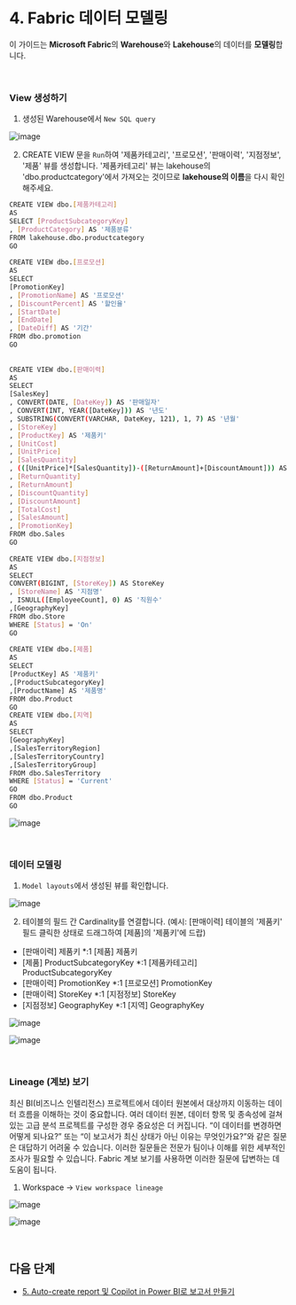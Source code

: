 # 4. Fabric 데이터 모델링

이 가이드는 **Microsoft Fabric**의 **Warehouse**와 **Lakehouse**의 데이터를 **모델링**합니다.  


<br/> 

### View 생성하기

1. 생성된 Warehouse에서 `New SQL query` 

![image](https://github.com/user-attachments/assets/608dc718-58cf-41d7-9686-79f5053a64d3)


2. CREATE VIEW 문을 `Run`하여 '제품카테고리', '프로모션', '판매이력', '지점정보', '제품' 뷰를 생성합니다. '제품카테고리' 뷰는 lakehouse의 'dbo.productcategory'에서 가져오는 것이므로 **lakehouse의 이름**을 다시 확인해주세요.  

```bash
CREATE VIEW dbo.[제품카테고리]
AS
SELECT [ProductSubcategoryKey]
, [ProductCategory] AS '제품분류'
FROM lakehouse.dbo.productcategory
GO
 
CREATE VIEW dbo.[프로모션]
AS
SELECT
[PromotionKey]
, [PromotionName] AS '프로모션'
, [DiscountPercent] AS '할인율'
, [StartDate]
, [EndDate]
, [DateDiff] AS '기간'
FROM dbo.promotion
GO
 
 
CREATE VIEW dbo.[판매이력]
AS
SELECT
[SalesKey]
, CONVERT(DATE, [DateKey]) AS '판매일자'
, CONVERT(INT, YEAR([DateKey])) AS '년도'
, SUBSTRING(CONVERT(VARCHAR, DateKey, 121), 1, 7) AS '년월'
, [StoreKey]
, [ProductKey] AS '제품키'
, [UnitCost]
, [UnitPrice]
, [SalesQuantity]
, (([UnitPrice]*[SalesQuantity])-([ReturnAmount]+[DiscountAmount])) AS 'Net Revenue'
, [ReturnQuantity]
, [ReturnAmount]
, [DiscountQuantity]
, [DiscountAmount]
, [TotalCost]
, [SalesAmount]
, [PromotionKey]
FROM dbo.Sales
GO
 
CREATE VIEW dbo.[지점정보]
AS
SELECT
CONVERT(BIGINT, [StoreKey]) AS StoreKey
, [StoreName] AS '지점명'
, ISNULL([EmployeeCount], 0) AS '직원수'
,[GeographyKey]
FROM dbo.Store
WHERE [Status] = 'On'
GO
 
CREATE VIEW dbo.[제품]
AS
SELECT
[ProductKey] AS '제품키'
,[ProductSubcategoryKey]
,[ProductName] AS '제품명'
FROM dbo.Product
GO
CREATE VIEW dbo.[지역]
AS
SELECT
[GeographyKey]
,[SalesTerritoryRegion]
,[SalesTerritoryCountry]
,[SalesTerritoryGroup]
FROM dbo.SalesTerritory
WHERE [Status] = 'Current'
GO
FROM dbo.Product
GO
```

![image](https://github.com/user-attachments/assets/954194d9-49ec-4115-bdf4-15ee7720dae3)


<br/> 

### 데이터 모델링

1. `Model layouts`에서 생성된 뷰를 확인합니다. 

![image](https://github.com/user-attachments/assets/857b02e0-c0d7-4fce-a853-11a8d44ce6d7)


2. 테이블의 필드 간 Cardinality를 연결합니다. (예시: [판매이력] 테이블의 '제품키' 필드 클릭한 상태로 드래그하여 [제품]의 '제품키'에 드랍)
  * [판매이력] 제품키 *:1 [제품] 제품키 
  * [제품] ProductSubcategoryKey *:1 [제품카테고리] ProductSubcategoryKey  
  * [판매이력] PromotionKey *:1 [프로모션] PromotionKey 
  * [판매이력] StoreKey *:1 [지점정보] StoreKey 
  * [지점정보] GeographyKey *:1 [지역] GeographyKey 

![image](https://github.com/user-attachments/assets/de5e07d1-7afa-4111-9222-bb2f53e41ef6)


![image](https://github.com/user-attachments/assets/2385f671-7d6e-4242-9af4-0e2c4728fba0)


<br/> 

### Lineage (계보) 보기 

최신 BI(비즈니스 인텔리전스) 프로젝트에서 데이터 원본에서 대상까지 이동하는 데이터 흐름을 이해하는 것이 중요합니다. 여러 데이터 원본, 데이터 항목 및 종속성에 걸쳐 있는 고급 분석 프로젝트를 구성한 경우 중요성은 더 커집니다. “이 데이터를 변경하면 어떻게 되나요?” 또는 “이 보고서가 최신 상태가 아닌 이유는 무엇인가요?”와 같은 질문은 대답하기 어려울 수 있습니다. 이러한 질문들은 전문가 팀이나 이해를 위한 세부적인 조사가 필요할 수 있습니다. Fabric 계보 보기를 사용하면 이러한 질문에 답변하는 데 도움이 됩니다.

1. Workspace -> `View workspace lineage`

![image](https://github.com/user-attachments/assets/c8698887-75b3-4240-a402-cef7262c078d)


![image](https://github.com/user-attachments/assets/582b1f03-2934-4f10-a73a-6643c74f56fb)


<br/>  

## 다음 단계 

* [5.	Auto-create report 및 Copilot in Power BI로 보고서 만들기](https://github.com/mnrvacho/Microsoft-Fabric/blob/main/5.%20Auto-create%20report%20%26%20Copilot%20in%20Power%20BI.md) 
 
<br/> 
